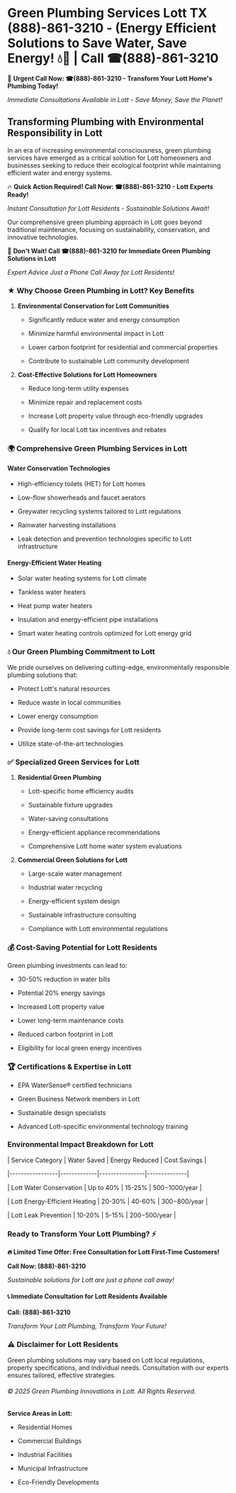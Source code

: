 # Green Plumbing Services Lott TX (888)-861-3210 - (Energy Efficient Solutions to Save Water, Save Energy! 💧🌿 | Call ☎(888)-861-3210

🚨 **Urgent Call Now: ☎(888)-861-3210 - Transform Your Lott Home's Plumbing Today!**
*Immediate Consultations Available in Lott - Save Money, Save the Planet!*

## Transforming Plumbing with Environmental Responsibility in Lott

In an era of increasing environmental consciousness, green plumbing services have emerged as a critical solution for Lott homeowners and businesses seeking to reduce their ecological footprint while maintaining efficient water and energy systems. 

🔥 **Quick Action Required! Call Now: ☎(888)-861-3210 - Lott Experts Ready!**
*Instant Consultation for Lott Residents - Sustainable Solutions Await!*

Our comprehensive green plumbing approach in Lott goes beyond traditional maintenance, focusing on sustainability, conservation, and innovative technologies.

🚨 **Don't Wait! Call ☎(888)-861-3210 for Immediate Green Plumbing Solutions in Lott**
*Expert Advice Just a Phone Call Away for Lott Residents!*

### ★ Why Choose Green Plumbing in Lott? Key Benefits

1. **Environmental Conservation for Lott Communities** 
   - Significantly reduce water and energy consumption
   - Minimize harmful environmental impact in Lott
   - Lower carbon footprint for residential and commercial properties
   - Contribute to sustainable Lott community development

2. **Cost-Effective Solutions for Lott Homeowners** 
   - Reduce long-term utility expenses
   - Minimize repair and replacement costs
   - Increase Lott property value through eco-friendly upgrades
   - Qualify for local Lott tax incentives and rebates

### 🌍 Comprehensive Green Plumbing Services in Lott

#### Water Conservation Technologies
- High-efficiency toilets (HET) for Lott homes
- Low-flow showerheads and faucet aerators
- Greywater recycling systems tailored to Lott regulations
- Rainwater harvesting installations
- Leak detection and prevention technologies specific to Lott infrastructure

#### Energy-Efficient Water Heating
- Solar water heating systems for Lott climate
- Tankless water heaters
- Heat pump water heaters
- Insulation and energy-efficient pipe installations
- Smart water heating controls optimized for Lott energy grid

### 💧 Our Green Plumbing Commitment to Lott

We pride ourselves on delivering cutting-edge, environmentally responsible plumbing solutions that:
- Protect Lott's natural resources
- Reduce waste in local communities
- Lower energy consumption
- Provide long-term cost savings for Lott residents
- Utilize state-of-the-art technologies

### ✅ Specialized Green Services for Lott

1. **Residential Green Plumbing**
   - Lott-specific home efficiency audits
   - Sustainable fixture upgrades
   - Water-saving consultations
   - Energy-efficient appliance recommendations
   - Comprehensive Lott home water system evaluations

2. **Commercial Green Solutions for Lott**
   - Large-scale water management
   - Industrial water recycling
   - Energy-efficient system design
   - Sustainable infrastructure consulting
   - Compliance with Lott environmental regulations

### 💰 Cost-Saving Potential for Lott Residents

Green plumbing investments can lead to:
- 30-50% reduction in water bills
- Potential 20% energy savings
- Increased Lott property value
- Lower long-term maintenance costs
- Reduced carbon footprint in Lott
- Eligibility for local green energy incentives

### 🏆 Certifications & Expertise in Lott

- EPA WaterSense® certified technicians
- Green Business Network members in Lott
- Sustainable design specialists
- Advanced Lott-specific environmental technology training

### Environmental Impact Breakdown for Lott

| Service Category | Water Saved | Energy Reduced | Cost Savings |
|-----------------|-------------|----------------|--------------|
| Lott Water Conservation | Up to 40% | 15-25% | $500-$1000/year |
| Lott Energy-Efficient Heating | 20-30% | 40-60% | $300-$800/year |
| Lott Leak Prevention | 10-20% | 5-15% | $200-$500/year |

### Ready to Transform Your Lott Plumbing? ⚡

**🔥 Limited Time Offer: Free Consultation for Lott First-Time Customers!**

**Call Now: (888)-861-3210**
*Sustainable solutions for Lott are just a phone call away!*

#### 📞 Immediate Consultation for Lott Residents Available

**Call: (888)-861-3210**
*Transform Your Lott Plumbing, Transform Your Future!*

### ⚠️ Disclaimer for Lott Residents

Green plumbing solutions may vary based on Lott local regulations, property specifications, and individual needs. Consultation with our experts ensures tailored, effective strategies.

###### © 2025 Green Plumbing Innovations in Lott. All Rights Reserved.

**Service Areas in Lott:** 
- Residential Homes
- Commercial Buildings
- Industrial Facilities
- Municipal Infrastructure
- Eco-Friendly Developments
